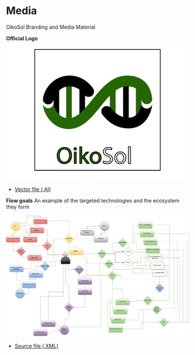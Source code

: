 # Media
OikoSol Branding and Media Material

**Official Logo**
![alt text](https://github.com/OikoSol/Media/blob/master/oikosol_logo_2016.png)

* [Vector file (.AI)](https://github.com/OikoSol/Media/blob/master/oikosol_logo_2016.ai)

**Flow goals** 
An example of the targeted technologies and the ecosystem they form

![alt text](https://github.com/OikoSol/Media/blob/master/oikosol_flows%20(1).png)

* [Source file (.XML)](https://github.com/OikoSol/Media/blob/master/oikosol_flows%20(1).xml)
